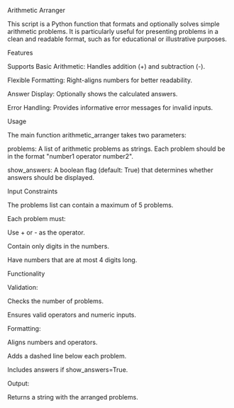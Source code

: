 Arithmetic Arranger

This script is a Python function that formats and optionally solves simple arithmetic problems. It is particularly useful for presenting problems in a clean and readable format, such as for educational or illustrative purposes.

Features

Supports Basic Arithmetic: Handles addition (+) and subtraction (-).

Flexible Formatting: Right-aligns numbers for better readability.

Answer Display: Optionally shows the calculated answers.

Error Handling: Provides informative error messages for invalid inputs.

Usage

The main function arithmetic_arranger takes two parameters:

problems: A list of arithmetic problems as strings. Each problem should be in the format "number1 operator number2".

show_answers: A boolean flag (default: True) that determines whether answers should be displayed.

Input Constraints

The problems list can contain a maximum of 5 problems.

Each problem must:

Use + or - as the operator.

Contain only digits in the numbers.

Have numbers that are at most 4 digits long.

Functionality

Validation:

Checks the number of problems.

Ensures valid operators and numeric inputs.

Formatting:

Aligns numbers and operators.

Adds a dashed line below each problem.

Includes answers if show_answers=True.

Output:

Returns a string with the arranged problems.
